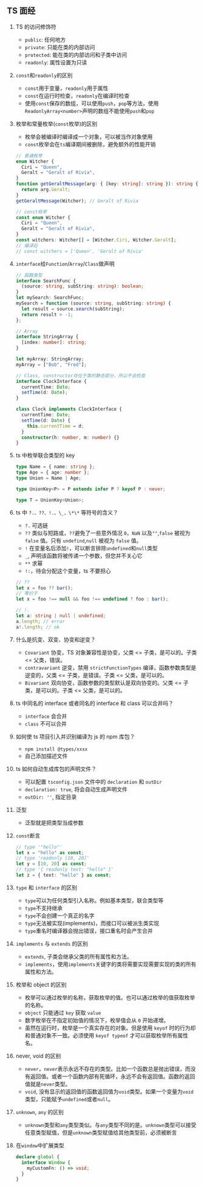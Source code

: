 ## TS 面经

1. TS 的访问修饰符
   - `public`: 任何地方
   - `private`: 只能在类的内部访问
   - `protected`: 能在类的内部访问和子类中访问
   - `readonly`: 属性设置为只读
2. `const`和`readonly`的区别
   - `const`用于变量，`readonly`用于属性
   - `const`在运行时检查，`readonly`在编译时检查
   - 使用`const`保存的数组，可以使用`push`，`pop`等方法，使用`ReadonlyArray<number>`声明的数组不能使用`push`和`pop`
3. 枚举和常量枚举(`const`枚举)的区别
   - 枚举会被编译时编译成一个对象，可以被当作对象使用
   - `const`枚举会在`ts`编译期间被删除，避免额外的性能开销
   ```ts
   // 普通枚举
   enum Witcher {
     Ciri = "Queen",
     Geralt = "Geralt of Rivia",
   }
   function getGeraltMessage(arg: { [key: string]: string }): string {
     return arg.Geralt;
   }
   getGeraltMessage(Witcher); // Geralt of Rivia
   ```
   ```ts
   // const枚举
   const enum Witcher {
     Ciri = "Queen",
     Geralt = "Geralt of Rivia",
   }
   const witchers: Witcher[] = [Witcher.Ciri, Witcher.Geralt];
   // 编译后
   // const witchers = ['Queen', 'Geralt of Rivia'
   ```
4. `interface`给`Function`/`Array`/`Class`做声明

   ```ts
   // 函数类型
   interface SearchFunc {
     (source: string, subString: string): boolean;
   }
   let mySearch: SearchFunc;
   mySearch = function (source: string, subString: string) {
     let result = source.search(subString);
     return result > -1;
   };
   ```

   ```ts
   // Array
   interface StringArray {
     [index: number]: string;
   }

   let myArray: StringArray;
   myArray = ["Bob", "Fred"];
   ```

   ```ts
   // Class, constructor存在于类的静态部分，所以不会检查
   interface ClockInterface {
     currentTime: Date;
     setTime(d: Date);
   }

   class Clock implements ClockInterface {
     currentTime: Date;
     setTime(d: Date) {
       this.currentTime = d;
     }
     constructor(h: number, m: number) {}
   }
   ```

5. ts 中枚举联合类型的 key

   ```ts
   type Name = { name: string };
   type Age = { age: number };
   type Union = Name | Age;

   type UnionKey<P> = P extends infer P ? keyof P : never;

   type T = UnionKey<Union>;
   ```

6. ts 中 `?.、??、!.、\_、\*\*` 等符号的含义？

   - `?.` 可选链
   - `??` 类似与短路或，`??`避免了一些意外情况 `0`，`NaN` 以及`""`,`false` 被视为 `false` 值。只有 `undefind`,`null` 被视为 `false` 值。
   - `!` 在变量名后添加`!`，可以断言排除`undefined`和`null`类型
   - `_`, 声明该函数将被传递一个参数，但您并不关心它
   - `**` 求幂
   - `!:`，待会分配这个变量，ts 不要担心

   ```ts
   // ??
   let x = foo ?? bar();
   // 等价于
   let x = foo !== null && foo !== undefined ? foo : bar();

   // !.
   let a: string | null | undefined;
   a.length; // error
   a!.length; // ok
   ```

7. 什么是抗变、双变、协变和逆变？
   - `Covariant` 协变，TS 对象兼容性是协变，父类 <= 子类，是可以的。子类 <= 父类，错误。
   - `contravariant` 逆变，禁用 `strictFunctionTypes` 编译，函数参数类型是逆变的，父类 <= 子类，是错误。子类 <= 父类，是可以的。
   - `Bivariant` 双向协变，函数参数的类型默认是双向协变的。父类 <= 子类，是可以的。子类 <= 父类，是可以的。
8. ts 中同名的 interface 或者同名的 interface 和 class 可以合并吗？
   - `interface` 会合并
   - `class` 不可以合并
9. 如何使 ts 项目引入并识别编译为 js 的 npm 库包？
   - `npm install @types/xxxx`
   - 自己添加描述文件
10. ts 如何自动生成库包的声明文件？
    - 可以配置 `tsconfig.json` 文件中的 `declaration` 和 `outDir`
    - `declaration: true`, 将会自动生成声明文件
    - `outDir: ''`, 指定目录
11. 泛型
    - 泛型就是把类型当成参数
12. `const`断言
    ```ts
    // type '"hello"'
    let x = "hello" as const;
    // type 'readonly [10, 20]'
    let y = [10, 20] as const;
    // type '{ readonly text: "hello" }'
    let z = { text: "hello" } as const;
    ```
13. `type` 和 `interface` 的区别
    - `type`可以为任何类型引入名称。例如基本类型，联合类型等
    - `type`不支持继承
    - `type`不会创建一个真正的名字
    - `type`无法被实现(implements)，而接口可以被派生类实现
    - `type`重名时编译器会抛出错误，接口重名时会产生合并
14. `implements` 与 `extends` 的区别
    - `extends`, 子类会继承父类的所有属性和方法。
    - `implements`，使用`implements`关键字的类将需要实现需要实现的类的所有属性和方法。
15. 枚举和 object 的区别
    - 枚举可以通过枚举的名称，获取枚举的值。也可以通过枚举的值获取枚举的名称。
    - `object` 只能通过 `key` 获取 `value`
    - 数字枚举在不指定初始值的情况下，枚举值会从 `0` 开始递增。
    - 虽然在运行时，枚举是一个真实存在的对象。但是使用 `keyof` 时的行为却和普通对象不一致。必须使用 `keyof typeof` 才可以获取枚举所有属性名。
16. never, void 的区别
    - `never`，`never`表示永远不存在的类型。比如一个函数总是抛出错误，而没有返回值。或者一个函数内部有死循环，永远不会有返回值。函数的返回值就是`never`类型。
    - `void`, 没有显示的返回值的函数返回值为`void`类型。如果一个变量为`void`类型，只能赋予`undefined`或者`null`。
17. `unknown`, `any` 的区别
    - `unknown`类型和`any`类型类似。与`any`类型不同的是。`unknown`类型可以接受任意类型赋值，但是`unknown`类型赋值给其他类型前，必须被断言
18. 在`window`中扩展类型
    ```ts
    declare global {
      interface Window {
        myCustomFn: () => void;
      }
    }
    ```
